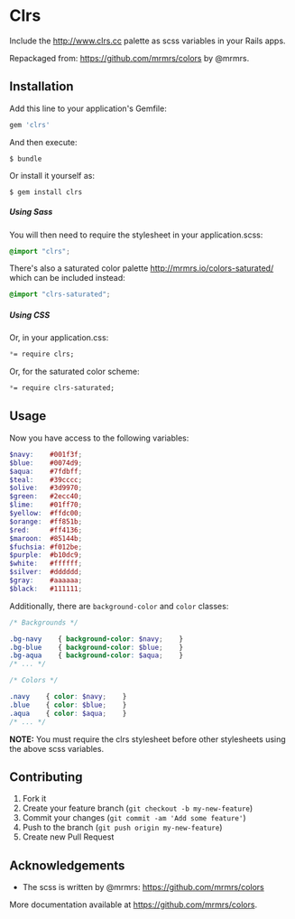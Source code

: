 # Clrs

Include the <http://www.clrs.cc> palette as scss variables in your Rails apps.

Repackaged from: <https://github.com/mrmrs/colors> by @mrmrs.

## Installation

Add this line to your application's Gemfile:

```ruby
gem 'clrs'
```

And then execute:

```
$ bundle
```

Or install it yourself as:

```
$ gem install clrs
```

##### Using Sass

You will then need to require the stylesheet in your application.scss:

```scss
@import "clrs";
```

There's also a saturated color palette <http://mrmrs.io/colors-saturated/> which can be included instead:

```scss
@import "clrs-saturated";
```

##### Using CSS

Or, in your application.css:

```css
*= require clrs;
```

Or, for the saturated color scheme:

```css
*= require clrs-saturated;
```

## Usage

Now you have access to the following variables:

```scss
$navy:    #001f3f;
$blue:    #0074d9;
$aqua:    #7fdbff;
$teal:    #39cccc;
$olive:   #3d9970;
$green:   #2ecc40;
$lime:    #01ff70;
$yellow:  #ffdc00;
$orange:  #ff851b;
$red:     #ff4136;
$maroon:  #85144b;
$fuchsia: #f012be;
$purple:  #b10dc9;
$white:   #ffffff;
$silver:  #dddddd;
$gray:    #aaaaaa;
$black:   #111111;
```

Additionally, there are `background-color` and `color` classes:

```scss
/* Backgrounds */

.bg-navy    { background-color: $navy;    }
.bg-blue    { background-color: $blue;    }
.bg-aqua    { background-color: $aqua;    }
/* ... */

/* Colors */

.navy    { color: $navy;    }
.blue    { color: $blue;    }
.aqua    { color: $aqua;    }
/* ... */
```

__NOTE:__ You must require the clrs stylesheet before other stylesheets using the above scss variables.

## Contributing

1. Fork it
2. Create your feature branch (`git checkout -b my-new-feature`)
3. Commit your changes (`git commit -am 'Add some feature'`)
4. Push to the branch (`git push origin my-new-feature`)
5. Create new Pull Request

## Acknowledgements

  * The scss is written by @mrmrs: <https://github.com/mrmrs/colors>

More documentation available at <https://github.com/mrmrs/colors>.
